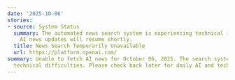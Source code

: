 ```yaml
---
date: '2025-10-06'
stories:
- source: System Status
  summary: The automated news search system is experiencing technical issues. Daily
    AI news updates will resume shortly.
  title: News Search Temporarily Unavailable
  url: https://platform.openai.com/
summary: Unable to fetch AI news for October 06, 2025. The search system encountered
  technical difficulties. Please check back later for daily AI and tech news updates.
---
```


<!-- Generated with AI web search 2025-10-06 13:06 UTC -->
